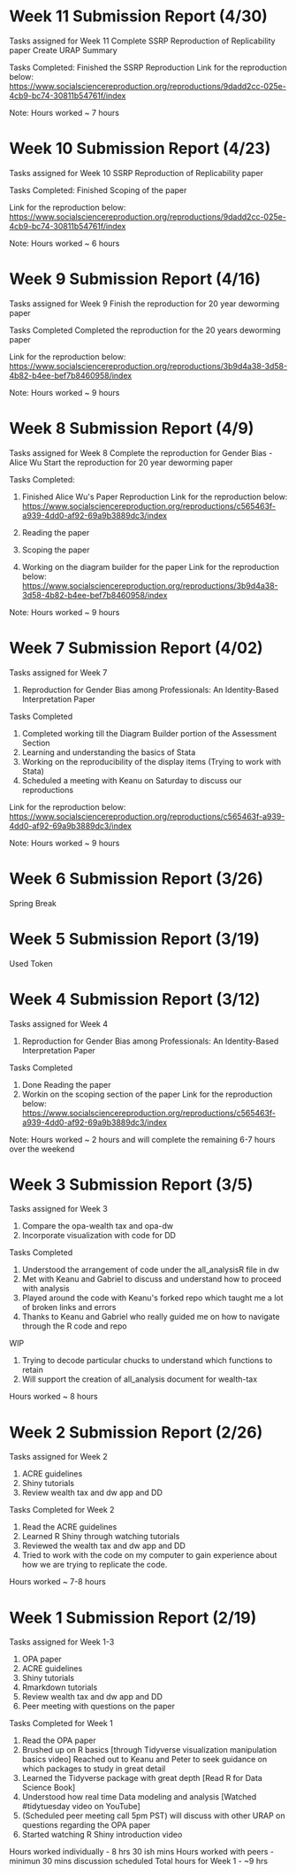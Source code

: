 # Week 11 Submission Report (4/30)

Tasks assigned for Week 11
Complete SSRP Reproduction of Replicability paper
Create URAP Summary 

Tasks Completed: 
Finished the SSRP Reproduction 
Link for the reproduction below:
https://www.socialsciencereproduction.org/reproductions/9dadd2cc-025e-4cb9-bc74-30811b54761f/index

Note:
Hours worked ~ 7 hours 

# Week 10 Submission Report (4/23)

Tasks assigned for Week 10
SSRP Reproduction of Replicability paper

Tasks Completed: 
Finished Scoping of the paper 

Link for the reproduction below:
https://www.socialsciencereproduction.org/reproductions/9dadd2cc-025e-4cb9-bc74-30811b54761f/index

Note:
Hours worked ~ 6 hours 

# Week 9 Submission Report (4/16)

Tasks assigned for Week 9
Finish the reproduction for 20 year deworming paper

Tasks Completed 
Completed the reproduction for the 20 years deworming paper

Link for the reproduction below:
https://www.socialsciencereproduction.org/reproductions/3b9d4a38-3d58-4b82-b4ee-bef7b8460958/index

Note:
Hours worked ~ 9 hours 

# Week 8 Submission Report (4/9)

Tasks assigned for Week 8
Complete the reproduction for Gender Bias - Alice Wu
Start the reproduction for 20 year deworming paper

Tasks Completed: 
1. Finished Alice Wu's Paper Reproduction 
Link for the reproduction below:
https://www.socialsciencereproduction.org/reproductions/c565463f-a939-4dd0-af92-69a9b3889dc3/index

2. Reading the paper 
3. Scoping the paper 
4. Working on the diagram builder for the paper
Link for the reproduction below:
https://www.socialsciencereproduction.org/reproductions/3b9d4a38-3d58-4b82-b4ee-bef7b8460958/index

Note:
Hours worked ~ 9 hours 

# Week 7 Submission Report (4/02)

Tasks assigned for Week 7
1. Reproduction for Gender Bias among Professionals: An Identity-Based Interpretation Paper

Tasks Completed 
1. Completed working till the Diagram Builder portion of the Assessment Section
2. Learning and understanding the basics of Stata  
3. Working on the reproducibility of the display items (Trying to work with Stata)
4. Scheduled a meeting with Keanu on Saturday to discuss our reproductions 

Link for the reproduction below:
https://www.socialsciencereproduction.org/reproductions/c565463f-a939-4dd0-af92-69a9b3889dc3/index

Note:
Hours worked ~ 9 hours

# Week 6 Submission Report (3/26)

Spring Break 

# Week 5 Submission Report (3/19)

 Used Token 

# Week 4 Submission Report (3/12)
Tasks assigned for Week 4
1. Reproduction for Gender Bias among Professionals: An Identity-Based Interpretation Paper

Tasks Completed 
1. Done Reading the paper 
2. Workin on the scoping section of the paper
Link for the reproduction below:
https://www.socialsciencereproduction.org/reproductions/c565463f-a939-4dd0-af92-69a9b3889dc3/index

Note:
Hours worked ~ 2 hours and will complete the remaining 6-7 hours over the weekend

# Week 3 Submission Report (3/5)

Tasks assigned for Week 3
1. Compare the opa-wealth tax and opa-dw
2. Incorporate visualization with code for DD

Tasks Completed 
1. Understood the arrangement of code under the all_analysisR file in dw
2. Met with Keanu and Gabriel to discuss and understand how to proceed with analysis 
3. Played around the code with Keanu's forked repo which taught me a lot of broken links and errors
4. Thanks to Keanu and Gabriel who really guided me on how to navigate through the R code and repo

WIP
1. Trying to decode particular chucks to understand which functions to retain
2. Will support the creation of all_analysis document for wealth-tax 

Hours worked ~ 8 hours 

# Week 2 Submission Report (2/26)

Tasks assigned for Week 2
1. ACRE guidelines
2. Shiny tutorials
3. Review wealth tax and dw app and DD

Tasks Completed for Week 2
1. Read the ACRE guidelines
2. Learned R Shiny through watching tutorials
3. Reviewed the wealth tax and dw app and DD
4. Tried to work with the code on my computer to gain experience about how   we are trying to replicate the code.

Hours worked ~ 7-8 hours 

# Week 1 Submission Report (2/19)

Tasks assigned for Week 1-3
1. OPA paper
2. ACRE guidelines
3. Shiny tutorials
4. Rmarkdown tutorials
5. Review wealth tax and dw app and DD
6. Peer meeting with questions on the paper

Tasks Completed for Week 1
1. Read the OPA paper
2. Brushed up on R basics [through Tidyverse visualization manipulation basics video]
Reached out to Keanu and Peter to seek guidance on which packages to study in great detail
3. Learned the Tidyverse package with great depth [Read R for Data Science Book]
4. Understood how real time Data modeling and analysis [Watched #tidytuesday video on YouTube]
5. (Scheduled peer meeting call 5pm PST) will discuss with other URAP on questions regarding the OPA paper
6. Started watching R Shiny introduction video

Hours worked individually - 8 hrs 30 ish mins
Hours worked with peers -   minimun 30 mins discussion scheduled
Total hours for Week 1 - ~9 hrs
